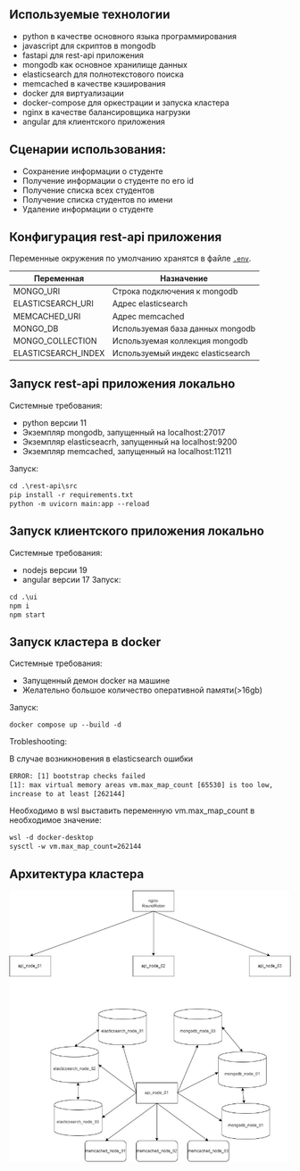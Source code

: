 ## Используемые технологии
- python в качестве основного языка программирования
- javascript для скриптов в mongodb
- fastapi для rest-api приложения
- mongodb как основное хранилище данных
- elasticsearch для полнотекстового поиска
- memcached в качестве кэширования
- docker для виртуализации
- docker-compose для оркестрации и запуска кластера
- nginx в качестве балансировщика нагрузки
- angular для клиентского приложения

## Сценарии использования:
- Сохранение информации о студенте
- Получение информации о студенте по его id
- Получение списка всех студентов
- Получение списка студентов по имени
- Удаление информации о студенте

## Конфигурация rest-api приложения
Переменные окружения по умолчанию хранятся в файле [`.env`](rest-api/src/.env).

| Переменная| Назначение                        |
| -------- |-----------------------------------|
|MONGO_URI| Строка подключения к mongodb      |
|ELASTICSEARCH_URI| Адрес elasticsearch               |
|MEMCACHED_URI| Адрес memcached                   |
|MONGO_DB| Используемая база данных mongodb  |
|MONGO_COLLECTION| Используемая коллекция mongodb    |
|ELASTICSEARCH_INDEX| Используемый индекс elasticsearch |

## Запуск rest-api приложения локально
Системные требования:
- python версии 11
- Экземпляр mongodb, запущенный на localhost:27017
- Экземпляр elasticseacrh, запущенный на localhost:9200
- Экземпляр memcached, запущенный на localhost:11211

Запуск:
```
cd .\rest-api\src
pip install -r requirements.txt
python -m uvicorn main:app --reload
```

## Запуск клиентского приложения локально
Системные требования:
- nodejs версии 19
- angular версии 17
Запуск:
```
cd .\ui
npm i
npm start
```

## Запуск кластера в docker
Системные требования:
- Запущенный демон docker на машине
- Желательно большое количество оперативной памяти(>16gb)

Запуск:
```
docker compose up --build -d
```


Trobleshooting:

В случае возникновения в elasticsearch ошибки
```
ERROR: [1] bootstrap checks failed
[1]: max virtual memory areas vm.max_map_count [65530] is too low, increase to at least [262144]
```
Необходимо в wsl выставить переменную vm.max_map_count в необходимое значение:
```
wsl -d docker-desktop
sysctl -w vm.max_map_count=262144
```

## Архитектура кластера
![alt text](architecture.jpg "Architecture")